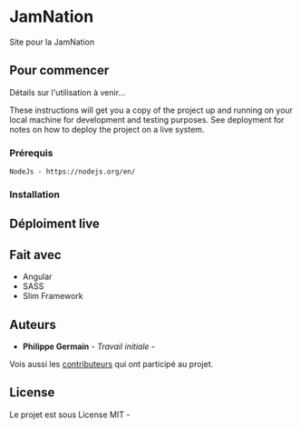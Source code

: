 # JamNation

Site pour la JamNation

## Pour commencer
Détails sur l'utilisation à venir...

These instructions will get you a copy of the project up and running on your local machine for development and testing purposes. See deployment for notes on how to deploy the project on a live system.

### Prérequis
```
NodeJs - https://nodejs.org/en/
```

### Installation



## Déploiment live


## Fait avec

* Angular
* SASS
* Slim Framework

## Auteurs

* **Philippe Germain** - *Travail initiale* -

Vois aussi les [contributeurs](https://github.com/Phil365/JamNation/graphs/contributors) qui ont participé au projet.

## License

Le projet est sous License MIT - 

